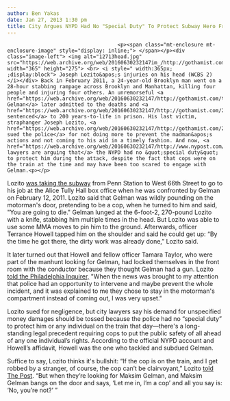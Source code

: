 ```yaml
---
author: Ben Yakas
date: Jan 27, 2013 1:30 pm
title: City Argues NYPD Had No "Special Duty" To Protect Subway Hero From Madman's Rampage
---
```


	
										<p><span class="mt-enclosure mt-enclosure-image" style="display: inline;"> </span></p><div class="image-left"> <img alt="12713head.jpg" src="https://web.archive.org/web/20160630232147im_/http://gothamist.com/attachments/byakas/12713head.jpg" width="365" height="275"> <br> <i style=" width:365px; ;display:block"> Joseph Lozito&apos;s injuries on his head (WCBS 2)</i></div> Back in February 2011, a 24-year-old Brooklyn man went on a 28-hour stabbing rampage across Brooklyn and Manhattan, killing four people and injuring four others. An unremorseful <a href="https://web.archive.org/web/20160630232147/http://gothamist.com/tags/maksimgelman">Maksim Gelman</a> later admitted to the deaths and <a href="https://web.archive.org/web/20160630232147/http://gothamist.com/2012/01/19/subway_stabber_unremorseful_blames.php">was sentenced</a> to 200 years-to-life in prison. His last victim, straphanger Joseph Lozito, <a href="https://web.archive.org/web/20160630232147/http://gothamist.com/2011/03/23/man_stabbed_during_madmans_rampage.php">later sued the police</a> for not doing more to prevent the madman&apos;s actions and not coming to his aid in a timely fashion. And now, <a href="https://web.archive.org/web/20160630232147/http://www.nypost.com/p/news/local/brooklyn/to_serve_but_not_protect_Qr3ume5gEhMhtg8LvHgzAI">city lawyers are arguing that</a> the NYPD had no &quot;special duty&quot; to protect him during the attack, despite the fact that cops were on the train at the time and may have been too scared to engage with Gelman.<p></p>

<p>Lozito <a href="https://web.archive.org/web/20160630232147/http://gothamist.com/2011/02/13/triple_murder_suspects_last_victim.php">was taking the subway</a> from Penn Station to West 66th Street to go to his job at the Alice Tully Hall box office when he was confronted by Gelman on February 12, 2011. Lozito said that Gelman was wildly pounding on the motorman&apos;s door, pretending to be a cop, when he turned to him and said, &quot;You are going to die.&quot; Gelman lunged at the 6-foot-2, 270-pound Lozito with a knife, stabbing him multiple times in the head. But Lozito was able to use some MMA moves to pin him to the ground. Afterwards, officer Terrance Howell tapped him on the shoulder and said he could get up: &#x201C;By the time he got there, the dirty work was already done,&#x201D; Lozito said.</p>

<p>It later turned out that Howell and fellow officer Tamara Taylor, who were part of the manhunt looking for Gelman, had locked themselves in the front room with the conductor because they thought Gelman had a gun. Lozito <a href="https://web.archive.org/web/20160630232147/http://articles.philly.com/2011-03-23/news/29178596_1_subway-hero-police-department-encounter">told the Philadelphia Inquirer,</a> &quot;When the news was brought to my attention that police had an opportunity to intervene and maybe prevent the whole incident, and it was explained to me they chose to stay in the motorman&apos;s compartment instead of coming out, I was very upset.&quot;</p>

<p>Lozito sued for negligence, but city lawyers say his demand for unspecified money damages should be tossed because the police had no &#x201C;special duty&#x201D; to protect him or any individual on the train that day&#x2014;there&apos;s a long-standing legal precedent requiring cops to put the public safety of all ahead of any one individual&#x2019;s rights. According to the official NYPD account and Howell&#x2019;s affidavit, Howell was the one who tackled and subdued Gelman. </p>

<p>Suffice to say, Lozito thinks it&apos;s bullshit: &#x201C;If the cop is on the train, and I get robbed by a stranger, of course, the cop can&#x2019;t be clairvoyant,&#x201D; Lozito <a href="https://web.archive.org/web/20160630232147/http://www.nypost.com/p/news/local/brooklyn/to_serve_but_not_protect_Qr3ume5gEhMhtg8LvHgzAI">told The Post</a>. &#x201C;But when they&#x2019;re looking for Maksim Gelman, and Maksim Gelman bangs on the door and says, &#x2018;Let me in, I&#x2019;m a cop&#x2019; and all you say is: &#x2018;No, you&#x2019;re not?&#x2019; &#x201D;</p>					
										
									
				
